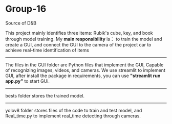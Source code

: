 # Group-16
Source of D&amp;B

This project mainly identifies three items: Rubik's cube, key, and book through model training. My **main responsibility** is： to train the model and create a GUI, and connect the GUI to the camera of the project car to achieve real-time identification of items

****

The files in the GUI folder are Python files that implement the GUI, Capable of recognizing images, videos, and cameras.
We use streamlit to implement GUI, after install the package in requirements, you can use **"streamlit run app.py"** to start GUi.

****

bests folder stores the trained model.

****

yolov8 folder stores files of the code to train and test model, and Real_time.py to implement real_time detecting through cameras.
